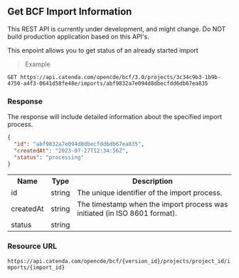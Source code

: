 ## Get BCF Import Information

This REST API is currently under development, and might change. Do NOT build production application based on this API's.

This enpoint allows you to get status of an already started import

> Example

```http
GET https://api.catenda.com/opencde/bcf/3.0/projects/3c34c9b3-1b9b-4750-a4f3-0641d58fe48e/imports/abf9832a7e094d8dbecfdd6db67ea835
```

### Response

The response will include detailed information about the specified import process.

```json
{
  "id": "abf9832a7e094d8dbecfdd6db67ea835",
  "createdAt": "2023-07-27T12:34:56Z",
  "status": "processing"
}
```

<table class="table">
    <tr><th>Name</th><th>Type</th><th>Description</th></tr>
    <tr>
        <td>id</td>
        <td>string</td>
        <td>The unique identifier of the import process.</td>
    </tr>
    <tr>
        <td>createdAt</td>
        <td>string</td>
        <td>The timestamp when the import process was initiated (in ISO 8601 format).</td>
    </tr>
    <tr>
        <td>status</td>
        <td>string</td>
        <!-- <td>The current status of the import process. Possible values are:
            <ul>
                <li><code>processing</code> - The import is in progress.</li>
                <li><code>success</code> - The import was successful.</li>
                <li><code>failed</code> - The import has failed.</li>
            </ul>
        </td> -->
    </tr>
</table>

### Resource URL

`https://api.catenda.com/opencde/bcf/{version_id}/projects/project_id/imports/{import_id}`
